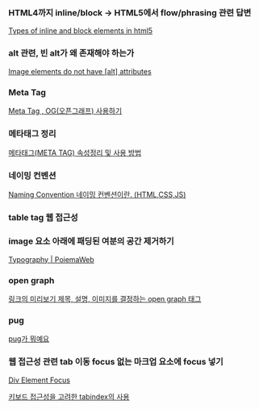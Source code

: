 ### HTML4까지 inline/block → HTML5에서 flow/phrasing 관련 답변

[Types of inline and block elements in html5](https://stackoverflow.com/questions/71568727/types-of-inline-and-block-elements-in-html5)

### **alt 관련, 빈 alt가 왜 존재해야 하는가**

[Image elements do not have [alt] attributes](https://velog.io/@w-hyacinth/Image-elements-do-not-have-alt-attributes)

### Meta Tag

[Meta Tag , OG(오픈그래프) 사용하기](https://velog.io/@byeol4001/Meta-Tag-OG%EC%98%A4%ED%94%88%EA%B7%B8%EB%9E%98%ED%94%84-%EC%82%AC%EC%9A%A9%ED%95%98%EA%B8%B0)

### 메타태그 정리

[메타태그(META TAG) 속성정리 및 사용 방법](https://blog.munilive.com/posts/meta-tag-property-and-use-method.html)

### 네이밍 컨벤션

[Naming Convention 네이밍 컨벤션이란. (HTML,CSS,JS)](https://bogmong.tistory.com/14)

### table tag 웹 접근성

[](https://worker-k.tistory.com/entry/table-%ED%83%9C%EA%B7%B8-%EC%9B%B9-%EC%A0%91%EA%B7%BC%EC%84%B1-caption-scope-%EC%A4%91%EC%8B%AC%EC%9C%BC%EB%A1%9C)

### image 요소 아래에 패딩된 여분의 공간 제거하기

[Typography | PoiemaWeb](https://poiemaweb.com/css3-removing-white-space-image-element)

### open graph

[링크의 미리보기 제목, 설명, 이미지를 결정하는 open graph 태그](https://blog.ab180.co/posts/open-graph-as-a-website-preview)

### pug

[pug가 뭐예요](https://velog.io/@riceintheramen/pug%EA%B0%80-%EB%AD%90%EC%98%88%EC%9A%94)

### **웹 접근성 관련 tab 이동 focus 없는 마크업 요소에 focus 넣기**

[Div Element Focus](https://velog.io/@shelly/Div-Element-Focus)

[키보드 접근성을 고려한 tabindex의 사용](https://nuli.navercorp.com/community/article/1132726)
